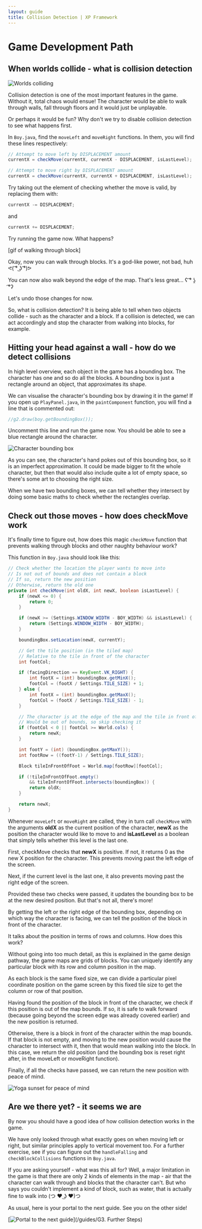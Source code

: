 ```yaml
---
layout: guide
title: Collision Detection | XP Framework
---
```


# Game Development Path

## When worlds collide - what is collision detection

![Worlds colliding][worlds-image]

Collision detection is one of the most important features in the game.
Without it, total chaos would ensue!
The character would be able to walk through walls, fall through floors and it would just be unplayable.

Or perhaps it would be fun?
Why don't we try to disable collision detection to see what happens first.

In `Boy.java`, find the `moveLeft` and `moveRight` functions.
In them, you will find these lines respectively:

```java
// Attempt to move left by DISPLACEMENT amount
currentX = checkMove(currentX, currentX - DISPLACEMENT, isLastLevel);
```

```java
// Attempt to move right by DISPLACEMENT amount
currentX = checkMove(currentX, currentX + DISPLACEMENT, isLastLevel);
```

Try taking out the element of checking whether the move is valid, by replacing them with:

```java
currentX -= DISPLACEMENT;
```

and

```java
currentX += DISPLACEMENT;
```

Try running the game now. What happens?

[gif of walking through block]

Okay, now you can walk through blocks. It's a god-like power, not bad, huh ᕙ( ͡° ͜ʖ ͡°)ᕗ

You can now also walk beyond the edge of the map. That's less great... ʕ ͡° ʖ̯ ͡°ʔ

Let's undo those changes for now.

So, what is collision detection? It is being able to tell when two objects collide - such as the character and a block.
If a collision is detected, we can act accordingly and stop the character from walking into blocks, for example.

## Hitting your head against a wall - how do we detect collisions

In high level overview, each object in the game has a bounding box.
The character has one and so do all the blocks.
A bounding box is just a rectangle around an object, that approximates its shape.

We can visualise the character's bounding box by drawing it in the game!
If you open up `PlayPanel.java`, in the `paintComponent` function, you will find a line that is commented out:

```java
//g2.draw(boy.getBoundingBox());
```

Uncomment this line and run the game now.
You should be able to see a blue rectangle around the character.

![Character bounding box][bounding-box-gif]

As you can see, the character's hand pokes out of this bounding box, so it is an imperfect approximation.
It could be made bigger to fit the whole character, but then that would also include quite a lot of empty space, so there's some art to choosing the right size.

When we have two bounding boxes, we can tell whether they intersect by doing some basic maths to check whether the rectangles overlap.

## Check out those moves - how does checkMove work

It's finally time to figure out, how does this magic `checkMove` function that prevents walking through blocks and other naughty behaviour work?

This function in `Boy.java` should look like this:

```java
// Check whether the location the player wants to move into
// Is not out of bounds and does not contain a block
// If so, return the new position
// Otherwise, return the old one
private int checkMove(int oldX, int newX, boolean isLastLevel) {
    if (newX <= 0) {
        return 0;
    }

    if (newX >= (Settings.WINDOW_WIDTH - BOY_WIDTH) && isLastLevel) {
        return (Settings.WINDOW_WIDTH - BOY_WIDTH);
    }

    boundingBox.setLocation(newX, currentY);

    // Get the tile position (in the tiled map)
    // Relative to the tile in front of the character
    int footCol;

    if (facingDirection == KeyEvent.VK_RIGHT) {
        int footX = (int) boundingBox.getMinX();
        footCol = (footX / Settings.TILE_SIZE) + 1;
    } else {
        int footX = (int) boundingBox.getMaxX();
        footCol = (footX / Settings.TILE_SIZE) - 1;
    }

    // The character is at the edge of the map and the tile in front of it
    // Would be out of bounds, so skip checking it
    if (footCol < 0 || footCol >= World.cols) {
        return newX;
    }

    int footY = (int) (boundingBox.getMaxY());
    int footRow = ((footY-1) / Settings.TILE_SIZE);

    Block tileInFrontOfFoot = World.map[footRow][footCol];

    if (!tileInFrontOfFoot.empty()
        && tileInFrontOfFoot.intersects(boundingBox)) {
        return oldX;
    }

    return newX;
}
```

Whenever `moveLeft` or `moveRight` are called, they in turn call `checkMove` with the arguments __oldX__ as the current position of the character, __newX__ as the position the character would like to move to and __isLastLevel__ as a boolean that simply tells whether this level is the last one.

First, checkMove checks that __newX__ is positive.
If not, it returns 0 as the new X position for the character.
This prevents moving past the left edge of the screen.

Next, if the current level is the last one, it also prevents moving past the right edge of the screen.

Provided these two checks were passed, it updates the bounding box to be at the new desired position.
But that's not all, there's more!

By getting the left or the right edge of the bounding box, depending on which way the character is facing, we can tell the position of the block in front of the character.

It talks about the position in terms of rows and columns.
How does this work?

Without going into too much detail, as this is explained in the game design pathway, the game maps are grids of blocks.
You can uniquely identify any particular block with its row and column position in the map.

As each block is the same fixed size, we can divide a particular pixel coordinate position on the game screen by this fixed tile size to get the column or row of that position.

Having found the position of the block in front of the character, we check if this position is out of the map bounds.
If so, it is safe to walk forward (because going beyond the screen edge was already covered earlier) and the new position is returned.

Otherwise, there is a block in front of the character within the map bounds.
If that block is not empty, and moving to the new position would cause the character to intersect with it, then that would mean walking into the block.
In this case, we return the old position (and the bounding box is reset right after, in the moveLeft or moveRight function).

Finally, if all the checks have passed, we can return the new position with peace of mind.

![Yoga sunset for peace of mind][yoga-image]

## Are we there yet? - it seems we are

By now you should have a good idea of how collision detection works in the game.

We have only looked through what exactly goes on when moving left or right, but similar principles apply to vertical movement too.
For a further exercise, see if you can figure out the `handleFalling` and `checkBlockCollisions` functions in `Boy.java`.

If you are asking yourself - what was this all for?
Well, a major limitation in the game is that there are only 2 kinds of elements in the map - air that the character can walk through and blocks that the character can't.
But who says you couldn't implement a kind of block, such as water, that is actually fine to walk into (つ ♥ ͜ʖ ♥)つ

As usual, here is your portal to the next guide.
See you on the other side!

[![Portal to the next guide][portal-green]](/guides/G3. Further Steps)

[worlds-image]: https://blog.barracuda.com/wp-content/uploads/2015/01/two-worlds.png
[bounding-box-gif]: /assets/gifs/bounding-box.gif
[yoga-image]: http://urban-echo.co.uk/wp-content/uploads/2017/08/peace-of-mind-yoga-mountain-sunset.jpg
[portal-green]: /assets/portal-green.png